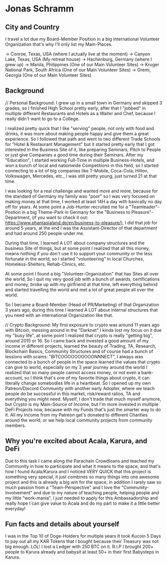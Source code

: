 # Jonas Schramm

## City and Country
I travel a lot due my Board-Member Position
in a big international Volunteer Organization
that's why I'll only list my Main-Places.

-> Conroe, Texas, USA (where I actually live at the moment)
-> Canyon Lake, Texas, USA (My retreat house)
-> Hachenburg, Germany (where I grew up)
-> Manila, Philippines (One of our Main Volunteer Sites)
-> Kruger National Park, South Africa (One of our Main Volunteer Sites)
-> Gremi, Georgia (One of our Main Volunteer Sites)

## Background

// Personal Background:
I grew up in a small town in Germany and skipped 3 grades,
so I finished High School pretty early, after that I "jobbed" in multiple
different Restaurants and Hotels as a Waiter and Chef, because I really
didn't want to go to a College.

I realized pretty quick that I like "serving" people, not only
with food and drinks, it was more about making people happy and give them
a great experience. So I followed that path and went to two different Trade Schools
for "Hotel & Restaurant Management" but it started pretty early that I got
interested in the Business Site of it, like preparing Seminars, Pitch to
People or just give Companies a good time during their Seminars.
After my "Education", I started working Full-Time in multiple Business-Hotels,
and won a bunch of local and nationwide Competitions in this field, so I started
connecting to a lot of big companies like T-Mobile, Coca-Cola, Hilton, Volkswagen,
Mercedes, etc., I was still pretty young, just turned 21 at that time.

I was looking for a real challenge and wanted more and more, because for the standard
of Germany my family was "poor" so I was very focused on making money at that time,
I worked at least 14H a day with basically no day off for years.
At some point a Job-Hunter recruited me for a "Teamleader"-Postion in a big
Theme-Park in Germany for the "Business to Pleasure"-Department, (if you want to
check it out: https://www.phantasialand.de/en/business-to-pleasure/),
I did that job for around 5 years, at the end I was the Assistant-Director
of that department and had around 250 people under me.

During that time, I learned A LOT about company structures and the business Site
of things, but at some point I realized that all this money, means nothing if
you don't use it to support your community or the less fortunate in the world,
so I started "volunteering" in local Churches, Homeless-Shelters, Rehab-Clinics, etc.

At some point I found a big "Volunteer-Organization" that has Sites all over the world,
So I quit my very good job with a bunch of awards, certifications and money,
broke up with my girlfriend at that time, left everything behind
and started travelling the world and met a lot of great people all over the world.

So I became a Board-Member (Head of PR/Marketing) of that Organization 3 years ago,
during this time I learned A LOT about internal structures that you need with
an international Organization like that.

// Crypto Background:
My first exposure to crypto was around 11 years ago with Bitcoin, messing around in the "Darknet"
I kinda lost my focus on it due my "busy life", at some point I realized that crypto is really "getting big",
around 2015 or 16. So I came back and invested a good amount of my income in different projects, learned
the beauty of Trading, TA, Research, Blockchain Basics, Community Structures and of course had a bunch of lessions
with scams: "BITCOOOOOOOOOONNNECT", I always was connected to a bunch of people in the space learned the values
that crypto can give to world, especially on my 3 year journey around the world I realized that so many people cannot
access money, or not even a bank-account, so I think that's one of my favorite things about crypto, it can literally
change somebodies life in a heartbeat. So I opened up my own Patreon/Discord Community with another early Adopter, where
we teach people do be successful in this market, risk/reward ratios, TA and everything you might need. Myself, I don't
trade that much myself anymore, but Crypto is my Main-Source of Income, but I'm more invested in multiple DeFi Projects now,
because with my Funds that's just the smarter way to do it. All my Income from my Patreon get's donated to different
Charities around the world, or we help local community projects from community members. 

## Why you're excited about Acala, Karura, and DeFi
Due to this task I came along the Parachain Crowdloans and teached my Community in how to participate and what it means
to the space, and that's how I found Acala/Karura and I noticed VERY QUICK that this project is something very special,
it just combines so many things into one awesome project and this is already a big win for the space, in addition I rarely
saw so much passion from a "Team-Perspective" and I love the "Community-Involvement" and due to my nature of teaching people, helping people and my little "work-mania", I just needed to apply for this Ambassadorship and really hope I can give value
to Acala and do my part to make it a little better everyday!


## Fun facts and details about yourself
I was in the Top 10 of Doge-Holders for multiple years
It took Kucoin 5 Days to pay out all my KAR Tokens that I bought because their Treasury was not big enough. LOL!
I lost a Ledger with 250 BTC on it. R.I.P
I brought 200+ people to Karura already and babysit at least 50+ in their first Babysteps in Karura.
